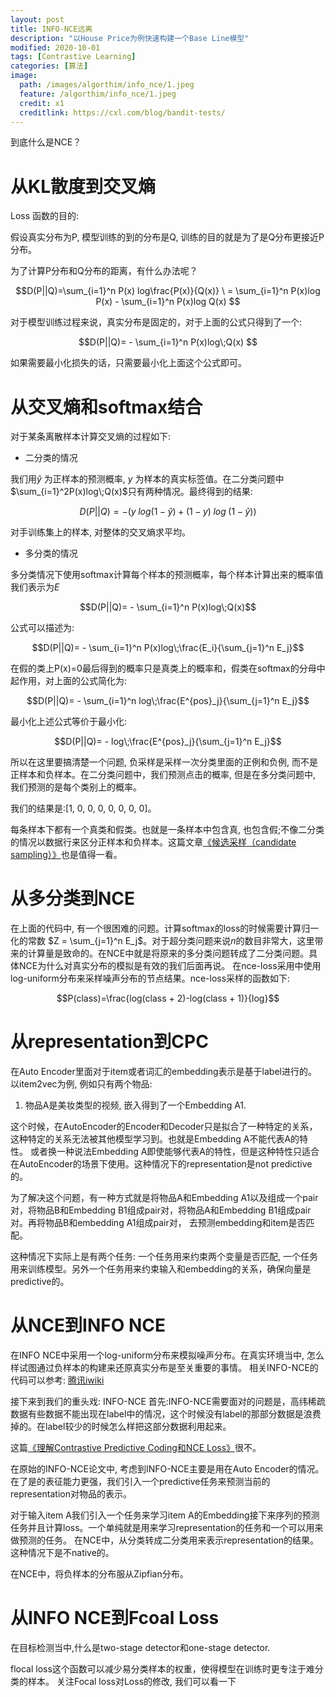 ```yaml
---
layout: post
title: INFO-NCE远离
description: "以House Price为例快速构建一个Base Line模型"
modified: 2020-10-01
tags: [Contrastive Learning]
categories: [算法]
image:
  path: /images/algorthim/info_nce/1.jpeg
  feature: /algorthim/info_nce/1.jpeg
  credit: x1
  creditlink: https://cxl.com/blog/bandit-tests/
---
```



到底什么是NCE？

# 从KL散度到交叉熵

Loss 函数的目的:

假设真实分布为P, 模型训练的到的分布是Q, 训练的目的就是为了是Q分布更接近P分布。

为了计算P分布和Q分布的距离，有什么办法呢？

$$D(P||Q)=\sum_{i=1}^n P(x) log\frac{P(x)}{Q(x)} \
= \sum_{i=1}^n P(x)log P(x) - \sum_{i=1}^n P(x)log Q(x)
$$

对于模型训练过程来说，真实分布是固定的，对于上面的公式只得到了一个:

$$D(P||Q)= - \sum_{i=1}^n P(x)log\;Q(x)
$$

如果需要最小化损失的话，只需要最小化上面这个公式即可。

# 从交叉熵和softmax结合

对于某条离散样本计算交叉熵的过程如下:

* 二分类的情况

我们用$\hat y$ 为正样本的预测概率, $y$ 为样本的真实标签值。在二分类问题中$\sum_{i=1}^2P(x)log\;Q(x)$只有两种情况。最终得到的结果:

$$D(P||Q)= -(y\;log(1-\hat y) + (1-y)\;log\;(1-\hat{y}))
$$

对手训练集上的样本, 对整体的交叉熵求平均。

* 多分类的情况

多分类情况下使用softmax计算每个样本的预测概率，每个样本计算出来的概率值我们表示为$E$

$$D(P||Q)= - \sum_{i=1}^n P(x)log\;Q(x)$$

公式可以描述为:

$$D(P||Q)= - \sum_{i=1}^n P(x)log\;\frac{E_i}{\sum_{j=1}^n E_j}$$

在假的类上P(x)=0最后得到的概率只是真类上的概率和，假类在softmax的分母中起作用，对上面的公式简化为:

$$D(P||Q)= - \sum_{i=1}^n log\;\frac{E^{pos}_j}{\sum_{j=1}^n E_j}$$

最小化上述公式等价于最小化:

$$D(P||Q)= - log\;\frac{E^{pos}_j}{\sum_{j=1}^n E_j}$$

所以在这里要搞清楚一个问题, 负采样是采样一次分类里面的正例和负例, 而不是正样本和负样本。在二分类问题中，我们预测点击的概率, 但是在多分类问题中, 我们预测的是每个类别上的概率。

我们的结果是:[1, 0, 0, 0, 0, 0, 0, 0]。

每条样本下都有一个真类和假类。也就是一条样本中包含真, 也包含假;不像二分类的情况以数据行来区分正样本和负样本。这篇文章[《候选采样（candidate sampling）》](https://zhuanlan.zhihu.com/p/75971908)也是值得一看。


# 从多分类到NCE

在上面的代码中, 有一个很困难的问题。计算softmax的loss的时候需要计算归一化的常数
$Z = \sum_{j=1}^n E_j$。对于超分类问题来说$n$的数目非常大，这里带来的计算量是致命的。在NCE中就是将原来的多分类问题转成了二分类问题。具体NCE为什么对真实分布的模拟是有效的我们后面再说。
在nce-loss采用中使用log-uniform分布来采样噪声分布的节点结果。nce-loss采样的函数如下:

$$P(class)=\frac{log(class + 2)-log(class + 1)}{log}$$



# 从representation到CPC
在Auto Encoder里面对于item或者词汇的embedding表示是基于label进行的。
以item2vec为例, 例如只有两个物品:
1. 物品A是美妆类型的视频, 嵌入得到了一个Embedding A1.

这个时候，在AutoEncoder的Encoder和Decoder只是拟合了一种特定的关系，这种特定的关系无法被其他模型学习到。也就是Embedding A不能代表A的特性。
或者换一种说法Embedding A即使能够代表A的特性，但是这种特性只适合在AutoEncoder的场景下使用。这种情况下的representation是not predictive的。

为了解决这个问题，有一种方式就是将物品A和Embedding A1以及组成一个pair对，将物品B和Embedding B1组成pair对，将物品A和Embedding B1组成pair对。再将物品B和embedding A1组成pair对，
去预测embedding和item是否匹配。

这种情况下实际上是有两个任务: 一个任务用来约束两个变量是否匹配, 一个任务用来训练模型。另外一个任务用来约束输入和embedding的关系，确保向量是predictive的。





# 从NCE到INFO NCE
在INFO NCE中采用一个log-uniform分布来模拟噪声分布。在真实环境当中, 怎么样试图通过负样本的构建来还原真实分布是至关重要的事情。
相关INFO-NCE的代码可以参考: [腾讯iwiki](https://iwiki.woa.com/pages/viewpage.action?pageId=813543542)

接下来到我们的重头戏: INFO-NCE
首先:INFO-NCE需要面对的问题是，高纬稀疏数据有些数据不能出现在label中的情况，这个时候没有label的那部分数据是浪费掉的。在label较少的时候怎么样把这部分数据利用起来。

这篇[《理解Contrastive Predictive Coding和NCE Loss》](https://zhuanlan.zhihu.com/p/129076690)很不。

在原始的INFO-NCE论文中, 考虑到INFO-NCE主要是用在Auto Encoder的情况。在了是的表征能力更强，我们引入一个predictive任务来预测当前的representation对物品的表示。


对于输入item A我们引入一个任务来学习item A的Embedding接下来序列的预测任务并且计算loss。一个单纯就是用来学习representation的任务和一个可以用来做预测的任务。
在NCE中，从分类转成二分类用来表示representation的结果。这种情况下是不native的。


在NCE中，将负样本的分布服从Zipfian分布。

# 从INFO NCE到Fcoal Loss

在目标检测当中,什么是two-stage detector和one-stage detector.

flocal loss这个函数可以减少易分类样本的权重，使得模型在训练时更专注于难分类的样本。
关注Focal loss对Loss的修改, 我们可以看一下